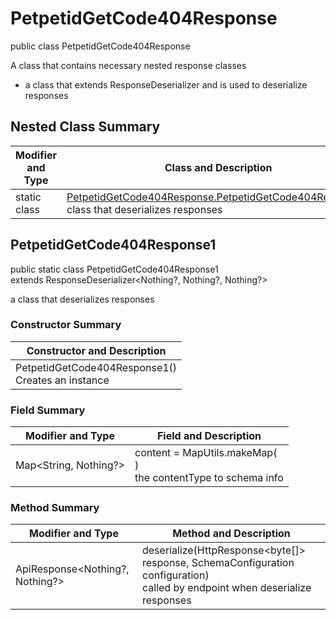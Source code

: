# PetpetidGetCode404Response

public class PetpetidGetCode404Response

A class that contains necessary nested response classes
- a class that extends ResponseDeserializer and is used to deserialize responses

## Nested Class Summary
| Modifier and Type | Class and Description |
| ----------------- | --------------------- |
| static class | [PetpetidGetCode404Response.PetpetidGetCode404Response1](#petpetidgetcode404response1)<br>class that deserializes responses |

## PetpetidGetCode404Response1
public static class PetpetidGetCode404Response1<br>
extends ResponseDeserializer<Nothing?, Nothing?, Nothing?>

a class that deserializes responses

### Constructor Summary
| Constructor and Description |
| --------------------------- |
| PetpetidGetCode404Response1()<br>Creates an instance |

### Field Summary
| Modifier and Type | Field and Description |
| ----------------- | --------------------- |
| Map<String, Nothing?> | content =  MapUtils.makeMap(<br>)<br>the contentType to schema info |

### Method Summary
| Modifier and Type | Method and Description |
| ----------------- | ---------------------- |
| ApiResponse<Nothing?, Nothing?> | deserialize(HttpResponse<byte[]> response, SchemaConfiguration configuration)<br>called by endpoint when deserialize responses |
